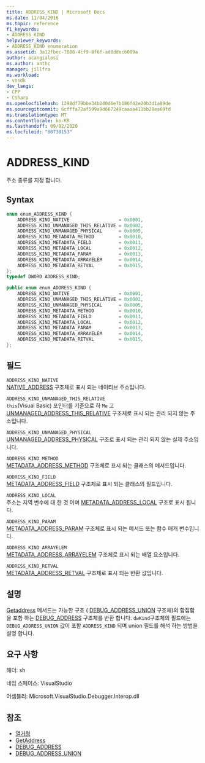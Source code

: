 ```yaml
---
title: ADDRESS_KIND | Microsoft Docs
ms.date: 11/04/2016
ms.topic: reference
f1_keywords:
- ADDRESS_KIND
helpviewer_keywords:
- ADDRESS_KIND enumeration
ms.assetid: 3a12fbec-7088-4cf9-8f6f-ad8ddec6009a
author: acangialosi
ms.author: anthc
manager: jillfra
ms.workload:
- vssdk
dev_langs:
- CPP
- CSharp
ms.openlocfilehash: 1298df79bbe34b240d6e7b186f42e20b3d1a89de
ms.sourcegitcommit: 6cfffa72af599a9d667249caaaa411bb28ea69fd
ms.translationtype: MT
ms.contentlocale: ko-KR
ms.lasthandoff: 09/02/2020
ms.locfileid: "80738153"
---
```

# <a name="address_kind"></a>ADDRESS_KIND
주소 종류를 지정 합니다.

## <a name="syntax"></a>Syntax

```cpp
enum enum_ADDRESS_KIND {
    ADDRESS_KIND_NATIVE                  = 0x0001,
    ADDRESS_KIND_UNMANAGED_THIS_RELATIVE = 0x0002,
    ADDRESS_KIND_UNMANAGED_PHYSICAL      = 0x0005,
    ADDRESS_KIND_METADATA_METHOD         = 0x0010,
    ADDRESS_KIND_METADATA_FIELD          = 0x0011,
    ADDRESS_KIND_METADATA_LOCAL          = 0x0012,
    ADDRESS_KIND_METADATA_PARAM          = 0x0013,
    ADDRESS_KIND_METADATA_ARRAYELEM      = 0x0014,
    ADDRESS_KIND_METADATA_RETVAL         = 0x0015,
};
typedef DWORD ADDRESS_KIND;
```

```csharp
public enum enum_ADDRESS_KIND {
    ADDRESS_KIND_NATIVE                  = 0x0001,
    ADDRESS_KIND_UNMANAGED_THIS_RELATIVE = 0x0002,
    ADDRESS_KIND_UNMANAGED_PHYSICAL      = 0x0005,
    ADDRESS_KIND_METADATA_METHOD         = 0x0010,
    ADDRESS_KIND_METADATA_FIELD          = 0x0011,
    ADDRESS_KIND_METADATA_LOCAL          = 0x0012,
    ADDRESS_KIND_METADATA_PARAM          = 0x0013,
    ADDRESS_KIND_METADATA_ARRAYELEM      = 0x0014,
    ADDRESS_KIND_METADATA_RETVAL         = 0x0015,
};
```

## <a name="fields"></a>필드
`ADDRESS_KIND_NATIVE`\
[NATIVE_ADDRESS](../../../extensibility/debugger/reference/native-address.md) 구조체로 표시 되는 네이티브 주소입니다.

`ADDRESS_KIND_UNMANAGED_THIS_RELATIVE`\
`this`(Visual Basic) 포인터를 기준으로 하 `Me` 고 [UNMANAGED_ADDRESS_THIS_RELATIVE](../../../extensibility/debugger/reference/unmanaged-address-this-relative.md) 구조체로 표시 되는 관리 되지 않는 주소입니다.

`ADDRESS_KIND_UNMANAGED_PHYSICAL`\
[UNMANAGED_ADDRESS_PHYSICAL](../../../extensibility/debugger/reference/unmanaged-address-physical.md) 구조로 표시 되는 관리 되지 않는 실제 주소입니다.

`ADDRESS_KIND_METHOD`\
[METADATA_ADDRESS_METHOD](../../../extensibility/debugger/reference/metadata-address-method.md) 구조체로 표시 되는 클래스의 메서드입니다.

`ADDRESS_KIND_FIELD`\
[METADATA_ADDRESS_FIELD](../../../extensibility/debugger/reference/metadata-address-field.md) 구조체로 표시 되는 클래스의 필드입니다.

`ADDRESS_KIND_LOCAL`\
주소는 지역 변수에 대 한 것 이며 [METADATA_ADDRESS_LOCAL](../../../extensibility/debugger/reference/metadata-address-local.md) 구조로 표시 됩니다.

`ADDRESS_KIND_PARAM`\
[METADATA_ADDRESS_PARAM](../../../extensibility/debugger/reference/metadata-address-param.md) 구조체로 표시 되는 메서드 또는 함수 매개 변수입니다.

`ADDRESS_KIND_ARRAYELEM`\
[METADATA_ADDRESS_ARRAYELEM](../../../extensibility/debugger/reference/metadata-address-arrayelem.md) 구조체로 표시 되는 배열 요소입니다.

`ADDRESS_KIND_RETVAL`\
[METADATA_ADDRESS_RETVAL](../../../extensibility/debugger/reference/metadata-address-retval.md) 구조체로 표시 되는 반환 값입니다.

## <a name="remarks"></a>설명
[Getaddress](../../../extensibility/debugger/reference/idebugaddress-getaddress.md) 메서드는 가능한 구조 ( [DEBUG_ADDRESS_UNION](../../../extensibility/debugger/reference/debug-address-union.md) 구조체)의 합집합을 포함 하는 [DEBUG_ADDRESS](../../../extensibility/debugger/reference/debug-address.md) 구조체를 반환 합니다. `dwKind`구조체의 필드에는 `DEBUG_ADDRESS_UNION` 값이 포함 `ADDRESS_KIND` 되며 union 필드를 해석 하는 방법을 설명 합니다.

## <a name="requirements"></a>요구 사항
헤더: sh

네임 스페이스: VisualStudio

어셈블리: Microsoft.VisualStudio.Debugger.Interop.dll

## <a name="see-also"></a>참조
- [열거형](../../../extensibility/debugger/reference/enumerations-visual-studio-debugging.md)
- [GetAddress](../../../extensibility/debugger/reference/idebugaddress-getaddress.md)
- [DEBUG_ADDRESS](../../../extensibility/debugger/reference/debug-address.md)
- [DEBUG_ADDRESS_UNION](../../../extensibility/debugger/reference/debug-address-union.md)
